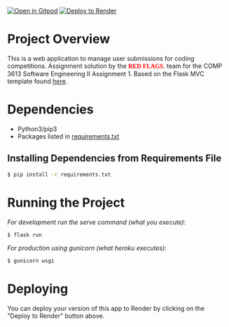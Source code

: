 [![Open in Gitpod](https://gitpod.io/button/open-in-gitpod.svg)](https://gitpod.io/#https://github.com/MadMoose02/Competitions-Platform)
<a href="https://render.com/deploy?repo=https://github.com/MadMoose02/Competitions-Platform">
  <img src="https://render.com/images/deploy-to-render-button.svg" alt="Deploy to Render">
</a>


# Project Overview
This is a web application to manage user submissions for coding competitions. Assignment solution by the
<span style="color: red; font-weight: bold; font-family: 'sans-serif'"> RED FLAGS</span>.
team for the COMP 3613 Software Engineering II Assignment 1. Based on the Flask MVC template found [here](https://github.com/uwidcit/flaskmvc).


# Dependencies
* Python3/pip3
* Packages listed in [requirements.txt](https://github.com/MadMoose02/Power-House-Fitness-Club/blob/master/requirements.txt)

## Installing Dependencies from Requirements File
```bash
$ pip install -r requirements.txt
```


# Running the Project
_For development run the serve command (what you execute):_
```bash
$ flask run
```
_For production using gunicorn (what heroku executes):_
```bash
$ gunicorn wsgi
```

# Deploying
You can deploy your version of this app to Render by clicking on the "Deploy to Render" button above.